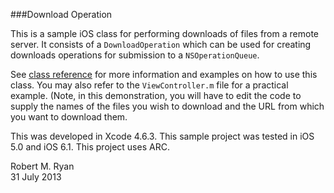 ###Download Operation

This is a sample iOS class for performing downloads of files from a remote server. It consists of a `DownloadOperation` which can be used for creating downloads operations for submission to a `NSOperationQueue`. 

See [class reference](http://robertmryan.github.io/download-operation) for more information and examples on how to use this class. You may also refer to the `ViewController.m` file for a practical example. (Note, in this demonstration, you will have to edit the code to supply the names of the files you wish to download and the URL from which you want to download them.

This was developed in Xcode 4.6.3. This sample project was tested in iOS 5.0 and iOS 6.1. This project uses ARC.

Robert M. Ryan<br />
31 July 2013
